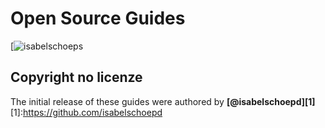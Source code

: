 # Open Source Guides
[![isabelschoeps](https://github.com)
## Copyright no licenze 
The initial release of these guides were authored by **[@isabelschoepd][1]** 
[1]:https://github.com/isabelschoepd